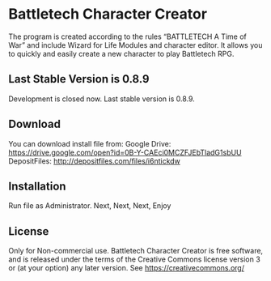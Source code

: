 # Battletech Character Creator

The program is created according to the rules “BATTLETECH A Time of War” and include Wizard for Life Modules and 
character editor. It allows you to quickly and easily create a new character to play Battletech RPG.

## Last Stable Version is 0.8.9
Development is closed now. Last stable version is 0.8.9.

## Download
You can download install file from:
Google Drive: https://drive.google.com/open?id=0B-Y-CAEci0MCZFJEbTladG1sbUU
DepositFiles: http://depositfiles.com/files/i6ntickdw

## Installation
Run file as Administrator.
Next, Next, Next, Enjoy

## License
Only for Non-commercial use.
Battletech Character Creator is free software, and is released under the terms of the Creative Commons license version 3 or (at your option) any later version. 
See https://creativecommons.org/

